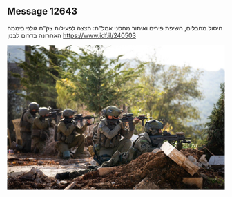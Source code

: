 ## Message 12643

חיסול מחבלים, חשיפת פירים ואיתור מחסני אמל"ח:
הצצה לפעילות צק"ח גולני ביממה האחרונה בדרום לבנון
https://www.idf.il/240503

![Photo](12643/12643_photo.jpg)
